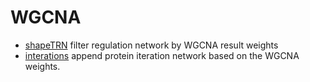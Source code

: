 ﻿# WGCNA



+ [shapeTRN](WGCNA/shapeTRN.1) filter regulation network by WGCNA result weights
+ [interations](WGCNA/interations.1) append protein iteration network based on the WGCNA weights.
